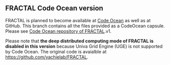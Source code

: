## FRACTAL Code Ocean version

FRACTAL is planned to become available at [Code Ocean](https://codeocean.com/) as well as at GitHub. This branch contains all the files provided as a CodeOcean capsule. Please see [Code Ocean repository of FRACTAL](https://doi.org/10.24433/CO.9191497).v1.

Please note that **the deep distributed computing mode of FRACTAL is disabled in this version** because Univa Grid Engine (UGE) is not supported by Code Ocean. The original code is avaialble at https://github.com/yachielab/FRACTAL.